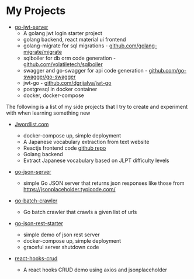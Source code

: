 # My Projects

- [go-jwt-server](https://github.com/pytorchtw/go-jwt-server)
    + A golang jwt login starter project
    + golang backend, react material ui frontend
    + golang-migrate for sql migrations - [github.com/golang-migrate/migrate](https://github.com/golang-migrate/migrate)
    + sqlboiler for db orm code generation - [github.com/volatiletech/sqlboiler](https://github.com/volatiletech/sqlboiler)
    + swagger and go-swagger for api code generation - [github.com/go-swagger/go-swagger](https://github.com/go-swagger/go-swagger)
    + jwt-go - [github.com/dgrijalva/jwt-go](https://github.com/dgrijalva/jwt-go)
    + postgresql in docker container
    + docker, docker-compose

The following is a list of my side projects that I try to create and experiment with when learning something new
- [Jwordlist.com](http://jwordlist.com)
    + docker-compose up, simple deployment
    + A Japanese vocabulary extraction from text website
    + Reactjs frontend code [github repo](https://github.com/kuso/japanese-text-analyzer-frontend)
    + Golang backend
    + Extract Japanese vocabulary based on JLPT difficulty levels

- [go-json-server](https://github.com/pytorchtw/go-json-server)
    + simple Go JSON server that returns json responses like those from https://jsonplaceholder.typicode.com/
    
- [go-batch-crawler](https://github.com/pytorchtw/go-batch-crawler)
    + Go batch crawler that crawls a given list of urls

- [go-json-rest-starter](https://github.com/pytorchtw/go-json-rest-starter)
    + simple demo of json rest server
    + docker-compose up, simple deployment
    + graceful server shutdown code
    
- [react-hooks-crud](https://github.com/pytorchtw/react-hooks-crud)
    + A react hooks CRUD demo using axios and jsonplaceholder
